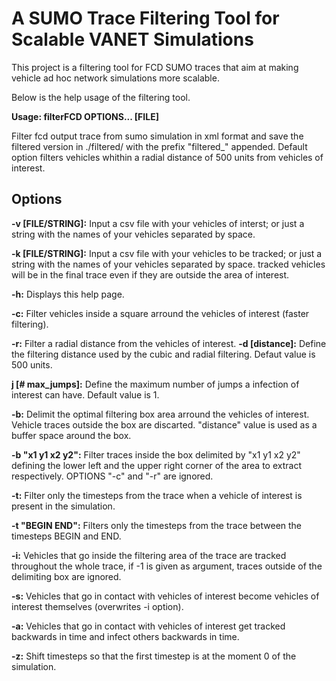 # A SUMO Trace Filtering Tool for Scalable VANET Simulations

This project is a filtering tool for FCD SUMO traces that aim at making vehicle ad hoc network simulations more scalable.


Below is the help usage of the filtering tool.

**Usage: filterFCD OPTIONS... [FILE]**

Filter fcd output trace from sumo simulation in xml format and save the
 filtered version in ./filtered/ with the prefix \"filtered_\" appended.
 Default option filters vehicles whithin a radial distance of 500 units
 from vehicles of interest.

## Options

  **-v [FILE/STRING]:** Input a csv file with your vehicles of interst; or just a 
                     string with the names of your vehicles separated by space.
                     
  **-k [FILE/STRING]:** Input a csv file with your vehicles to be tracked; or just a 
                     string with the names of your vehicles separated by space.
                     tracked vehicles will be in the final trace even if they are
                     outside the area of interest.
                     
  **-h:**                Displays this help page.
  
  **-c:**               Filter vehicles inside a square arround the vehicles of
                     interest (faster filtering).
                     
  **-r:**               Filter a radial distance from the vehicles of interest.
  **-d [distance]:**     Define the filtering distance used by the cubic and radial
                     filtering. Defaut value is 500 units.
                     
  **j [# max_jumps]:**  Define the maximum number of jumps a infection of interest
                     can have. Default value is 1.
                     
  **-b:**               Delimit the optimal filtering box area arround the vehicles
                     of interest. Vehicle traces outside the box are discarted.
                     \"distance\" value is used as a buffer space around the box.
                     
  **-b \"x1 y1 x2 y2\":** Filter traces inside the box delimited by \"x1 y1 x2 y2\"
                     defining the lower left and the upper right corner of the
                     area to extract respectively. OPTIONS \"-c\" and \"-r\" are
                     ignored.
                     
  **-t:**               Filter only the timesteps from the trace when a vehicle of
                     interest is present in the simulation.
                     
  **-t \"BEGIN END\":**   Filters only the timesteps from the trace between the
                     timesteps BEGIN and END.
                     
  **-i:**                Vehicles that go inside the filtering area of the trace 
                     are tracked throughout the whole trace, if -1 is given
                     as argument, traces outside of the delimiting box are 
                     ignored.
                     
  **-s:**                Vehicles that go in contact with vehicles of interest become 
                     vehicles of interest themselves (overwrites -i option).
                     
  **-a:**                Vehicles that go in contact with vehicles of interest get 
                     tracked backwards in time and infect others backwards in 
                     time.
                     
  **-z:**               Shift timesteps so that the first timestep is at the moment 
                     0 of the simulation.
                     

